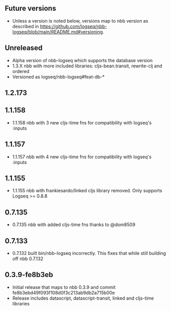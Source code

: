 ## Future versions

* Unless a version is noted below, versions map to nbb version as described in
  https://github.com/logseq/nbb-logseq/blob/main/README.md#versioning.

## Unreleased
* Alpha version of nbb-logseq which supports the database version
* 1.3.X nbb with more included libraries: cljs-bean.transit, rewrite-clj and ordered
* Versioned as logseq/nbb-logseq#feat-db-*

## 1.2.173

## 1.1.158
* 1.1.158 nbb with 3 new cljs-time fns for compatibility with logseq's :inputs

## 1.1.157
* 1.1.157 nbb with 4 new cljs-time fns for compatibility with logseq's :inputs

## 1.1.155
* 1.1.155 nbb with frankiesardo/linked cljs library removed. Only supports Logseq >= 0.8.8

## 0.7.135
* 0.7.135 nbb with added cljs-time fns thanks to @dom8509

## 0.7.133
* 0.7.132 built bin/nbb-logseq incorrectly. This fixes that while still building off nbb 0.7.132

## 0.3.9-fe8b3eb

* Initial release that maps to nbb 0.3.9 and commit fe8b3ebd49f093f108d0f3c213ab9db2a715b00e
* Release includes datascript, datascript-transit, linked and cljs-time libraries
